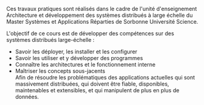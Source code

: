 Ces travaux pratiques sont réalisés dans le cadre de l'unité d'enseignement Architecture et développement des systèmes distribués à large échelle du Master Systèmes et Applications Réparties de Sorbonne Université Science.

L'objectif de ce cours est de développer des compétences sur des systèmes distribués large-échelle :
  - Savoir les déployer, les installer et les configurer
  - Savoir les utiliser et y développer des programmes
  - Connaître les architectures et le fonctionnement interne
  - Maîtriser les concepts sous-jacents \
Afin de résoudre les problématiques des applications actuelles qui sont massivement distribuées, qui doivent être fiable, disponibles, maintenables et extensibles, et qui manipulent de plus en plus de données.
